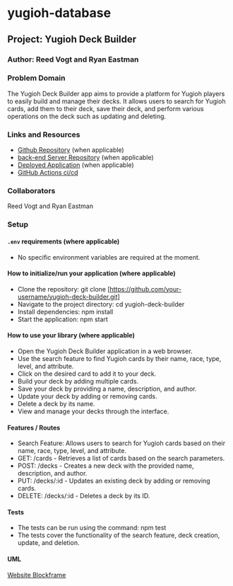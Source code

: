 
# yugioh-database

## Project: Yugioh Deck Builder

### Author: Reed Vogt and Ryan Eastman

### Problem Domain  

The Yugioh Deck Builder app aims to provide a platform for Yugioh players to easily build and manage their decks. It allows users to search for Yugioh cards, add them to their deck, save their deck, and perform various operations on the deck such as updating and deleting.

### Links and Resources

- [Github Repository](http://xyz.com) (when applicable)
- [back-end Server Repository](http://xyz.com) (when applicable)
- [Deployed Application](http://xyz.com) (when applicable)
- [GitHub Actions ci/cd](https://github.com/rkgallaway/server-deployment-practice-d51/actions)

### Collaborators

Reed Vogt and Ryan Eastman

### Setup

#### `.env` requirements (where applicable)

- No specific environment variables are required at the moment.

#### How to initialize/run your application (where applicable)

- Clone the repository: git clone [https://github.com/your-username/yugioh-deck-builder.git]
- Navigate to the project directory: cd yugioh-deck-builder
- Install dependencies: npm install
- Start the application: npm start

#### How to use your library (where applicable)

- Open the Yugioh Deck Builder application in a web browser.
- Use the search feature to find Yugioh cards by their name, race, type, level, and attribute.
- Click on the desired card to add it to your deck.
- Build your deck by adding multiple cards.
- Save your deck by providing a name, description, and author.
- Update your deck by adding or removing cards.
- Delete a deck by its name.
- View and manage your decks through the interface.

#### Features / Routes

- Search Feature: Allows users to search for Yugioh cards based on their name, race, type, level, and attribute.
- GET: /cards - Retrieves a list of cards based on the search parameters.
- POST: /decks - Creates a new deck with the provided name, description, and author.
- PUT: /decks/:id - Updates an existing deck by adding or removing cards.
- DELETE: /decks/:id - Deletes a deck by its ID.

#### Tests

- The tests can be run using the command: npm test
- The tests cover the functionality of the search feature, deck creation, update, and deletion.

#### UML

[Website Blockframe](https://github.com/reedoooo/yugioh-database/blob/4d2bd15f4b82fc80fa8a0ceebf1331069f6ddc64/Website%20blockframe%20example.jpeg)
